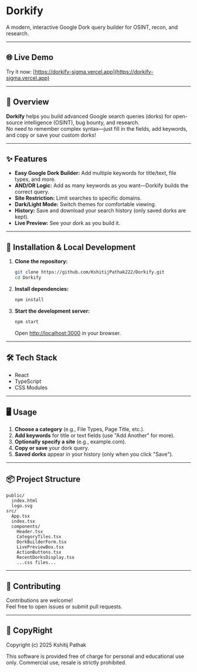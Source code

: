 # Dorkify

A modern, interactive Google Dork query builder for OSINT, recon, and research.

---

## 🌐 Live Demo

Try it now: [https://dorkify-sigma.vercel.app](https://dorkify-sigma.vercel.app)

---

## 📖 Overview

**Dorkify** helps you build advanced Google search queries (dorks) for open-source intelligence (OSINT), bug bounty, and research.  
No need to remember complex syntax—just fill in the fields, add keywords, and copy or save your custom dorks!

---

## ✨ Features

- **Easy Google Dork Builder:** Add multiple keywords for title/text, file types, and more.
- **AND/OR Logic:** Add as many keywords as you want—Dorkify builds the correct query.
- **Site Restriction:** Limit searches to specific domains.
- **Dark/Light Mode:** Switch themes for comfortable viewing.
- **History:** Save and download your search history (only saved dorks are kept).
- **Live Preview:** See your dork as you build it.

---

## 🚀 Installation & Local Development

1. **Clone the repository:**
   ```bash
   git clone https://github.com/KshitijPathak222/Dorkify.git
   cd Dorkify
   ```

2. **Install dependencies:**
   ```bash
   npm install
   ```

3. **Start the development server:**
   ```bash
   npm start
   ```
   Open [http://localhost:3000](http://localhost:3000) in your browser.

---

## 🛠️ Tech Stack

- React
- TypeScript
- CSS Modules

---

## 🖥️ Usage

1. **Choose a category** (e.g., File Types, Page Title, etc.).
2. **Add keywords** for title or text fields (use "Add Another" for more).
3. **Optionally specify a site** (e.g., example.com).
4. **Copy or save** your dork query.
5. **Saved dorks** appear in your history (only when you click "Save").

---

## 📦 Project Structure

```
public/
  index.html
  logo.svg
src/
  App.tsx
  index.tsx
  components/
    Header.tsx
    CategoryTiles.tsx
    DorkBuilderForm.tsx
    LivePreviewBox.tsx
    ActionButtons.tsx
    RecentDorksDisplay.tsx
    ...css files...
```

---

## 🤝 Contributing

Contributions are welcome!  
Feel free to open issues or submit pull requests.

---

## 📝 CopyRight

Copyright (c) 2025 Kshitij Pathak

This software is provided free of charge for personal and educational use only.
Commercial use, resale is strictly prohibited.
